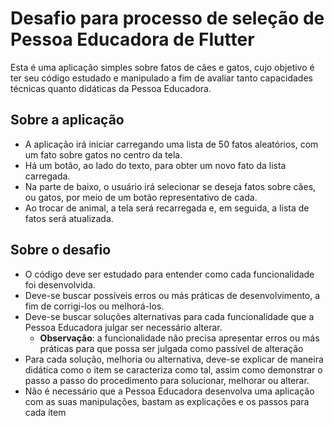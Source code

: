# Desafio para processo de seleção de Pessoa Educadora de Flutter

Esta é uma aplicação simples sobre fatos de cães e gatos, cujo objetivo é ter seu código estudado e manipulado a fim de avaliar tanto capacidades técnicas quanto didáticas da Pessoa Educadora.

## Sobre a aplicação

* A aplicação irá iniciar carregando uma lista de 50 fatos aleatórios, com um fato sobre gatos no centro da tela. 
* Há um botão, ao lado do texto, para obter um novo fato da lista carregada. 
* Na parte de baixo, o usuário irá selecionar se deseja fatos sobre cães, ou gatos, por meio de um botão representativo de cada. 
* Ao trocar de animal, a tela será recarregada e, em seguida, a lista de fatos será atualizada.

## Sobre o desafio

* O código deve ser estudado para entender como cada funcionalidade foi desenvolvida.
* Deve-se buscar possíveis erros ou más práticas de desenvolvimento, a fim de corrigi-los ou melhorá-los.
* Deve-se buscar soluções alternativas para cada funcionalidade que a Pessoa Educadora julgar ser necessário alterar.
  * **Observação**: a funcionalidade não precisa apresentar erros ou más práticas para que possa ser julgada como passível de alteração
* Para cada solução, melhoria ou alternativa, deve-se explicar de maneira didática como o item se caracteriza como tal, assim como demonstrar o passo a passo do procedimento para solucionar, melhorar ou alterar. 
* Não é necessário que a Pessoa Educadora desenvolva uma aplicação com as suas manipulações, bastam as explicações e os passos para cada item
